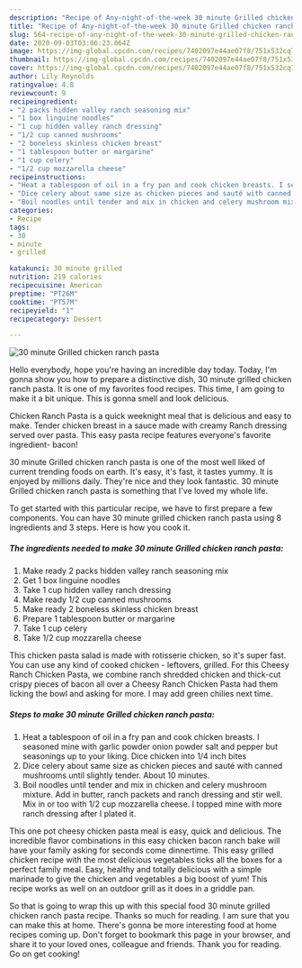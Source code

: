 ```yaml
---
description: "Recipe of Any-night-of-the-week 30 minute Grilled chicken ranch pasta"
title: "Recipe of Any-night-of-the-week 30 minute Grilled chicken ranch pasta"
slug: 564-recipe-of-any-night-of-the-week-30-minute-grilled-chicken-ranch-pasta
date: 2020-09-03T03:06:23.064Z
image: https://img-global.cpcdn.com/recipes/7402097e44ae07f8/751x532cq70/30-minute-grilled-chicken-ranch-pasta-recipe-main-photo.jpg
thumbnail: https://img-global.cpcdn.com/recipes/7402097e44ae07f8/751x532cq70/30-minute-grilled-chicken-ranch-pasta-recipe-main-photo.jpg
cover: https://img-global.cpcdn.com/recipes/7402097e44ae07f8/751x532cq70/30-minute-grilled-chicken-ranch-pasta-recipe-main-photo.jpg
author: Lily Reynolds
ratingvalue: 4.8
reviewcount: 9
recipeingredient:
- "2 packs hidden valley ranch seasoning mix"
- "1 box linguine noodles"
- "1 cup hidden valley ranch dressing"
- "1/2 cup canned mushrooms"
- "2 boneless skinless chicken breast"
- "1 tablespoon butter or margarine"
- "1 cup celery"
- "1/2 cup mozzarella cheese"
recipeinstructions:
- "Heat a tablespoon of oil in a fry pan and cook chicken breasts. I seasoned mine with garlic powder onion powder salt and pepper but seasonings up to your liking. Dice chicken into 1/4 inch bites"
- "Dice celery about same size as chicken pieces and sauté with canned mushrooms until slightly tender. About 10 minutes."
- "Boil noodles until tender and mix in chicken and celery mushroom mixture. Add in butter, ranch packets and ranch dressing and stir well. Mix in or too with 1/2 cup mozzarella cheese. I topped mine with more ranch dressing after I plated it."
categories:
- Recipe
tags:
- 30
- minute
- grilled

katakunci: 30 minute grilled 
nutrition: 219 calories
recipecuisine: American
preptime: "PT26M"
cooktime: "PT57M"
recipeyield: "1"
recipecategory: Dessert

---
```



![30 minute Grilled chicken ranch pasta](https://img-global.cpcdn.com/recipes/7402097e44ae07f8/751x532cq70/30-minute-grilled-chicken-ranch-pasta-recipe-main-photo.jpg)

Hello everybody, hope you're having an incredible day today. Today, I'm gonna show you how to prepare a distinctive dish, 30 minute grilled chicken ranch pasta. It is one of my favorites food recipes. This time, I am going to make it a bit unique. This is gonna smell and look delicious.

Chicken Ranch Pasta is a quick weeknight meal that is delicious and easy to make. Tender chicken breast in a sauce made with creamy Ranch dressing served over pasta. This easy pasta recipe features everyone&#39;s favorite ingredient- bacon!

30 minute Grilled chicken ranch pasta is one of the most well liked of current trending foods on earth. It's easy, it's fast, it tastes yummy. It is enjoyed by millions daily. They're nice and they look fantastic. 30 minute Grilled chicken ranch pasta is something that I've loved my whole life.


To get started with this particular recipe, we have to first prepare a few components. You can have 30 minute grilled chicken ranch pasta using 8 ingredients and 3 steps. Here is how you cook it.

<!--inarticleads1-->

##### The ingredients needed to make 30 minute Grilled chicken ranch pasta:

1. Make ready 2 packs hidden valley ranch seasoning mix
1. Get 1 box linguine noodles
1. Take 1 cup hidden valley ranch dressing
1. Make ready 1/2 cup canned mushrooms
1. Make ready 2 boneless skinless chicken breast
1. Prepare 1 tablespoon butter or margarine
1. Take 1 cup celery
1. Take 1/2 cup mozzarella cheese


This chicken pasta salad is made with rotisserie chicken, so it&#39;s super fast. You can use any kind of cooked chicken - leftovers, grilled. For this Cheesy Ranch Chicken Pasta, we combine ranch shredded chicken and thick-cut crispy pieces of bacon all over a Cheesy Ranch Chicken Pasta had them licking the bowl and asking for more. I may add green chilies next time. 

<!--inarticleads2-->

##### Steps to make 30 minute Grilled chicken ranch pasta:

1. Heat a tablespoon of oil in a fry pan and cook chicken breasts. I seasoned mine with garlic powder onion powder salt and pepper but seasonings up to your liking. Dice chicken into 1/4 inch bites
1. Dice celery about same size as chicken pieces and sauté with canned mushrooms until slightly tender. About 10 minutes.
1. Boil noodles until tender and mix in chicken and celery mushroom mixture. Add in butter, ranch packets and ranch dressing and stir well. Mix in or too with 1/2 cup mozzarella cheese. I topped mine with more ranch dressing after I plated it.


This one pot cheesy chicken pasta meal is easy, quick and delicious. The incredible flavor combinations in this easy chicken bacon ranch bake will have your family asking for seconds come dinnertime. This easy grilled chicken recipe with the most delicious vegetables ticks all the boxes for a perfect family meal. Easy, healthy and totally delicious with a simple marinade to give the chicken and vegetables a big boost of yum! This recipe works as well on an outdoor grill as it does in a griddle pan. 

So that is going to wrap this up with this special food 30 minute grilled chicken ranch pasta recipe. Thanks so much for reading. I am sure that you can make this at home. There's gonna be more interesting food at home recipes coming up. Don't forget to bookmark this page in your browser, and share it to your loved ones, colleague and friends. Thank you for reading. Go on get cooking!
